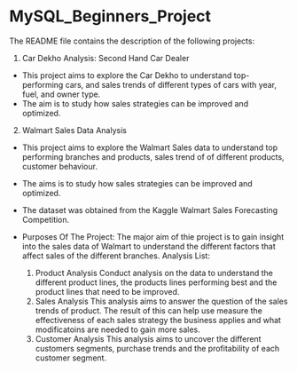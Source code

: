 # MySQL_Beginners_Project
The README file contains the description of the following projects:

1. Car Dekho Analysis: Second Hand Car Dealer
- This project aims to explore the Car Dekho to understand top-performing cars, and sales trends of different types of cars with year, fuel, and owner type.
- The aim is to study how sales strategies can be improved and optimized.

2. Walmart Sales Data Analysis
- This project aims to explore the Walmart Sales data to understand top performing branches and products, sales trend of of different products, customer behaviour.
- The aims is to study how sales strategies can be improved and optimized.
- The dataset was obtained from the Kaggle Walmart Sales Forecasting Competition.
  
- Purposes Of The Project:
  The major aim of thie project is to gain insight into the sales data of Walmart to understand the different factors that affect sales of the different branches.
  Analysis List:
  1.	Product Analysis
  Conduct analysis on the data to understand the different product lines, the products lines performing best and the product lines that need to be improved.
  2.	Sales Analysis
  This analysis aims to answer the question of the sales trends of product. The result of this can help use measure the effectiveness of each sales strategy the business applies and what modificatoins are needed to   gain more sales.
  3.	Customer Analysis
  This analysis aims to uncover the different customers segments, purchase trends and the profitability of each customer segment.
